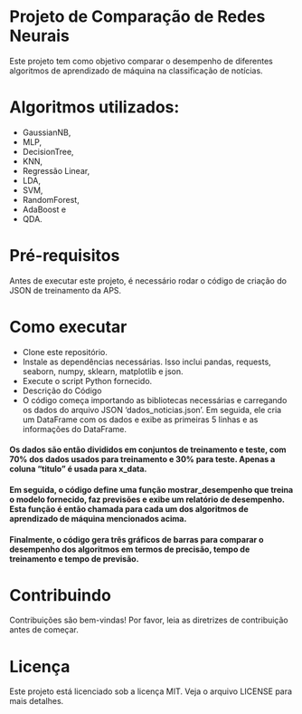# Projeto de Comparação de Redes Neurais
Este projeto tem como objetivo comparar o desempenho de diferentes algoritmos de aprendizado de máquina na classificação de notícias. 

# Algoritmos utilizados:
- GaussianNB,
- MLP,
- DecisionTree,
- KNN,
- Regressão Linear,
- LDA,
- SVM,
- RandomForest,
- AdaBoost e
- QDA.

# Pré-requisitos
Antes de executar este projeto, é necessário rodar o código de criação do JSON de treinamento da APS.

# Como executar
- Clone este repositório.
- Instale as dependências necessárias. Isso inclui pandas, requests, seaborn, numpy, sklearn, matplotlib e json.
- Execute o script Python fornecido.
- Descrição do Código
- O código começa importando as bibliotecas necessárias e carregando os dados do arquivo JSON ‘dados_noticias.json’. Em seguida, ele cria um DataFrame com os dados e exibe as primeiras 5 linhas e as informações do DataFrame.

#### Os dados são então divididos em conjuntos de treinamento e teste, com 70% dos dados usados para treinamento e 30% para teste. Apenas a coluna “titulo” é usada para x_data.

#### Em seguida, o código define uma função mostrar_desempenho que treina o modelo fornecido, faz previsões e exibe um relatório de desempenho. Esta função é então chamada para cada um dos algoritmos de aprendizado de máquina mencionados acima.

#### Finalmente, o código gera três gráficos de barras para comparar o desempenho dos algoritmos em termos de precisão, tempo de treinamento e tempo de previsão.

# Contribuindo
Contribuições são bem-vindas! Por favor, leia as diretrizes de contribuição antes de começar.

# Licença
Este projeto está licenciado sob a licença MIT. Veja o arquivo LICENSE para mais detalhes.
